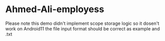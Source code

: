 # Ahmed-Ali-employess
Please note 
this demo didn't implement scope storage logic so it dosen't work on Android11
the file input format should be correct as example and .txt
